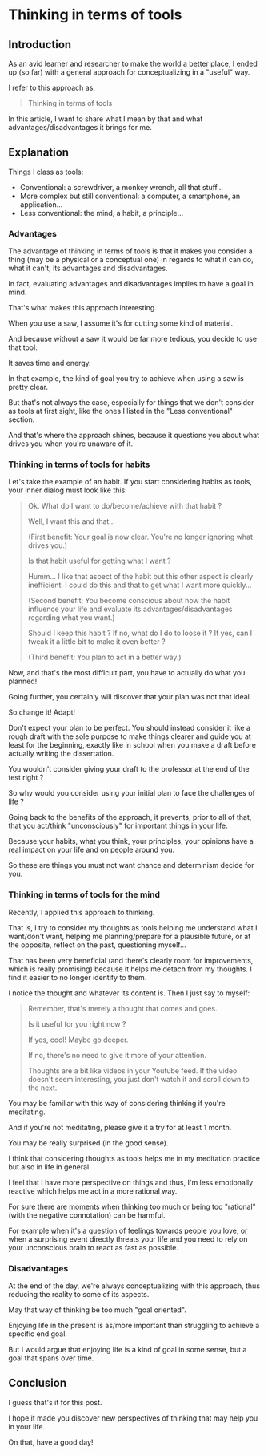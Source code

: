 # Thinking in terms of tools

## Introduction

As an avid learner and researcher to make the world a better place, I ended up (so far) with a general approach for conceptualizing in a "useful" way.

I refer to this approach as:
> Thinking in terms of tools

In this article, I want to share what I mean by that and what advantages/disadvantages it brings for me.

## Explanation

Things I class as tools:
- Conventional: a screwdriver, a monkey wrench, all that stuff...
- More complex but still conventional: a computer, a smartphone, an application...
- Less conventional: the mind, a habit, a principle...

### Advantages

The advantage of thinking in terms of tools is that it makes you consider a thing (may be a physical or a conceptual one) in regards to what it can do, what it can't, its advantages and disadvantages.

In fact, evaluating advantages and disadvantages implies to have a goal in mind.

That's what makes this approach interesting.

When you use a saw, I assume it's for cutting some kind of material.

And because without a saw it would be far more tedious, you decide to use that tool.

It saves time and energy.

In that example, the kind of goal you try to achieve when using a saw is pretty clear.

But that's not always the case, especially for things that we don't consider as tools at first sight, like the ones I listed in the "Less conventional" section.

And that's where the approach shines, because it questions you about what drives you when you're unaware of it.

### Thinking in terms of tools for habits

Let's take the example of an habit. If you start considering habits as tools, your inner dialog must look like this:
> Ok. What do I want to do/become/achieve with that habit ?
>
> Well, I want this and that...
>
> (First benefit: Your goal is now clear. You're no longer ignoring what drives you.)
>
> Is that habit useful for getting what I want ?
>
> Humm... I like that aspect of the habit but this other aspect is clearly inefficient.
> I could do this and that to get what I want more quickly...
>
> (Second benefit: You become conscious about how the habit influence your life and evaluate its advantages/disadvantages regarding what you want.)
>
> Should I keep this habit ? If no, what do I do to loose it ? If yes, can I tweak it a little bit to make it even better ?
>
> (Third benefit: You plan to act in a better way.)

Now, and that's the most difficult part, you have to actually do what you planned!

Going further, you certainly will discover that your plan was not that ideal.

So change it! Adapt!

Don't expect your plan to be perfect. You should instead consider it like a rough draft with the sole purpose to make things clearer and guide you at least for the beginning, exactly like in school when you make a draft before actually writing the dissertation.

You wouldn't consider giving your draft to the professor at the end of the test right ?

So why would you consider using your initial plan to face the challenges of life ?

Going back to the benefits of the approach, it prevents, prior to all of that, that you act/think "unconsciously" for important things in your life.

Because your habits, what you think, your principles, your opinions have a real impact on your life and on people around you.

So these are things you must not want chance and determinism decide for you.

### Thinking in terms of tools for the mind

Recently, I applied this approach to thinking.

That is, I try to consider my thoughts as tools helping me understand what I want/don't want, helping me planning/prepare for a plausible future, or at the opposite, reflect on the past, questioning myself...

That has been very beneficial (and there's clearly room for improvements, which is really promising) because it helps me detach from my thoughts. I find it easier to no longer identify to them.

I notice the thought and whatever its content is. Then I just say to myself:
> Remember, that's merely a thought that comes and goes.
>
> Is it useful for you right now ?
>
> If yes, cool! Maybe go deeper.
>
> If no, there's no need to give it more of your attention.
>
> Thoughts are a bit like videos in your Youtube feed. If the video doesn't seem interesting, you just don't watch it and scroll down to the next.

You may be familiar with this way of considering thinking if you're meditating.

And if you're not meditating, please give it a try for at least 1 month.

You may be really surprised (in the good sense).

I think that considering thoughts as tools helps me in my meditation practice but also in life in general.

I feel that I have more perspective on things and thus, I'm less emotionally reactive which helps me act in a more rational way.

For sure there are moments when thinking too much or being too "rational" (with the negative connotation) can be harmful.

For example when it's a question of feelings towards people you love, or when a surprising event directly threats your life and you need to rely on your unconscious brain to react as fast as possible.

### Disadvantages

At the end of the day, we're always conceptualizing with this approach, thus reducing the reality to some of its aspects.

May that way of thinking be too much "goal oriented".

Enjoying life in the present is as/more important than struggling to achieve a specific end goal.

But I would argue that enjoying life is a kind of goal in some sense, but a goal that spans over time.

## Conclusion

I guess that's it for this post.

I hope it made you discover new perspectives of thinking that may help you in your life.

On that, have a good day!

